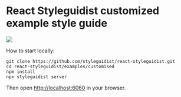 # React Styleguidist customized example style guide

![](https://d3vv6lp55qjaqc.cloudfront.net/items/0h0d3k2f172v3t3a2d1U/customised.png)

How to start locally:

```
git clone https://github.com/styleguidist/react-styleguidist.git
cd react-styleguidist/examples/customised
npm install
npx styleguidist server
```

Then open [http://localhost:6060](http://localhost:6060) in your browser.
